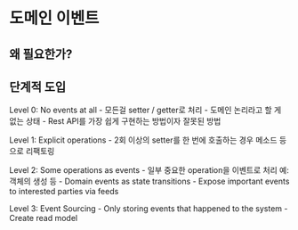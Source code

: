 # 도메인 이벤트

## 왜 필요한가?

## 단계적 도입

Level 0: No events at all
    - 모든걸 setter / getter로 처리
    - 도메인 논리라고 할 게 없는 상태
    - Rest API를 가장 쉽게 구현하는 방법이자 잘못된 방법

Level 1: Explicit operations
    - 2회 이상의 setter를 한 번에 호출하는 경우 메소드 등으로 리팩토링

Level 2: Some operations as events
    - 일부 중요한 operation을 이벤트로 처리
        예: 객체의 생성 등
    - Domain events as state transitions
    - Expose important events to interested parties via feeds

Level 3: Event Sourcing
    - Only storing events that happened to the system
    - Create read model